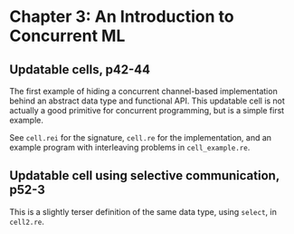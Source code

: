 # Chapter 3: An Introduction to Concurrent ML

## Updatable cells, p42-44

The first example of hiding a concurrent channel-based implementation behind
an abstract data type and functional API. This updatable cell is not actually
a good primitive for concurrent programming, but is a simple first example.

See `cell.rei` for the signature, `cell.re` for the implementation, and an
example program with interleaving problems in `cell_example.re`.


## Updatable cell using selective communication, p52-3

This is a slightly terser definition of the same data type, using `select`,
in `cell2.re`.
